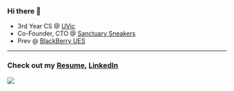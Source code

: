 ### Hi there 👋
- 3rd Year CS @ [UVic](https://uvic.ca)
- Co-Founder, CTO @ [Sanctuary Sneakers](https://sanctuarysneakers.com)
- Prev @ [BlackBerry UES](https://www.blackberry.com/us/en/products/unified-endpoint-security)

---

### Check out my [Resume](https://drive.google.com/file/d/1GVkGngMvZk7-QiykO3um46avpqqb64nd/view?usp=sharing), [LinkedIn](https://www.linkedin.com/in/jason-thomo)

![](https://komarev.com/ghpvc/?username=jasont7&color=brightgreen&style=plastic&label=PV)
